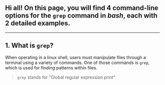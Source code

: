 ## Hi all! On this page, you will find 4 command-line options for the `grep` command in _bash_, each with 2 detailed examples.
---
## 1. What is `grep`?
When operating in a linux shell, users must manipulate files through a terminal using a variety of commands. One of those commands is `grep`, which is used for finding patterns within files.
> `grep` stands for "Global regular expression print"

